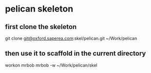 # pelican skeleton

## first clone the skeleton

git clone git@oxford.saperea.com:skel/pelican.git ~/Work/pelican

## then use it to scaffold in the current directory

workon mrbob
mrbob -w ~/Work/pelican/skel
